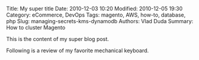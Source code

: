 Title: My super title
Date: 2010-12-03 10:20
Modified: 2010-12-05 19:30
Category: eCommerce, DevOps
Tags: magento, AWS, how-to, database, php
Slug: managing-secrets-kms-dynamodb
Authors: Vlad Duda
Summary: How to cluster Magento

This is the content of my super blog post.

Following is a review of my favorite mechanical keyboard.
